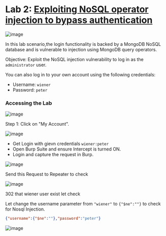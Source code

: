 # Lab 2: [Exploiting NoSQL operator injection to bypass authentication](https://portswigger.net/web-security/nosql-injection/lab-nosql-injection-bypass-authentication)

![image](https://github.com/user-attachments/assets/bc791cbd-490d-47e3-abca-5469af225386)

In this lab scenario,the login functionality is backed by a MongoDB NoSQL database and is vulnerable to injection using MongoDB query operators.

Objective: Exploit the NoSQL injection vulnerability to log in as the `administrator` user.

You can also log in to your own account using the following credentials:
* Username: `wiener`
* Password: `peter`

### Accessing the Lab

![image](https://github.com/user-attachments/assets/b86ac339-4054-4ecc-a85b-e6e6df78ca35)

Step 1: Click on "My Account".

![image](https://github.com/user-attachments/assets/333f4de8-3f12-4884-ab0c-9157210c4731)

* Get Login with gievn credentials `wiener:peter`
* Open Burp Suite and ensure Intercept is turned ON.
* Login and capture the request in Burp.

![image](https://github.com/user-attachments/assets/8c5fffd5-5913-4450-a24b-9326197f77d0)

Send this Request to Repeater to check

![image](https://github.com/user-attachments/assets/a51547d8-a4ca-4b68-b49d-3763a45eff55)

302 that wiener user exist let check  

Let change the username parameter from `"wiener"` to `{"$ne":""}` to check for Nosql Injection.

```json
{"username":{"$ne":""},"password":"peter"}
```

![image](https://github.com/user-attachments/assets/2030b1fd-3402-4ef6-b5b5-c5f18ce7a0cd)
